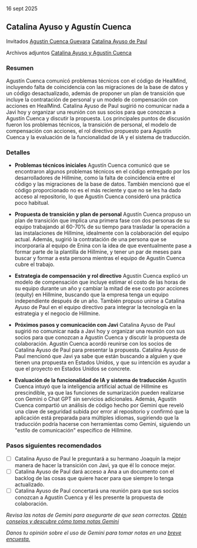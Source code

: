 16 sept 2025

## Catalina Ayuso y Agustín Cuenca

Invitados [Agustin Cuenca Guevara](mailto:agustin@entaina.ai) [Catalina Ayuso de Paul](mailto:catalina.ayuso@healmind.care)

Archivos adjuntos [Catalina Ayuso y Agustín Cuenca](https://www.google.com/calendar/event?eid=dHExc29ubXFuaWptMmZzcW5iN25kYmhjcWsgYWd1c3RpbkBlbnRhaW5hLmFp)

### Resumen

Agustín Cuenca comunicó problemas técnicos con el código de HealMind, incluyendo falta de coincidencia con las migraciones de la base de datos y un código desactualizado, además de proponer un plan de transición que incluye la contratación de personal y un modelo de compensación con acciones en HealMind. Catalina Ayuso de Paul sugirió no comunicar nada a Javi hoy y organizar una reunión con sus socios para que conozcan a Agustín Cuenca y discutir la propuesta. Los principales puntos de discusión fueron los problemas técnicos, la transición de personal, el modelo de compensación con acciones, el rol directivo propuesto para Agustín Cuenca y la evaluación de la funcionalidad de IA y el sistema de traducción.

### Detalles

* **Problemas técnicos iniciales** Agustín Cuenca comunicó que se encontraron algunos problemas técnicos en el código entregado por los desarrolladores de Hillmine, como la falta de coincidencia entre el código y las migraciones de la base de datos. También mencionó que el código proporcionado no es el más reciente y que no se les ha dado acceso al repositorio, lo que Agustín Cuenca consideró una práctica poco habitual.

* **Propuesta de transición y plan de personal** Agustín Cuenca propuso un plan de transición que implica una primera fase con dos personas de su equipo trabajando al 60-70% de su tiempo para trasladar la operación a las instalaciones de Hillmine, idealmente con la colaboración del equipo actual. Además, sugirió la contratación de una persona que se incorporaría al equipo de Enina con la idea de que eventualmente pase a formar parte de la plantilla de Hillmine, y tener un par de meses para buscar y formar a esta persona mientras el equipo de Agustín Cuenca cubre el trabajo.

* **Estrategia de compensación y rol directivo** Agustín Cuenca explicó un modelo de compensación que incluye estimar el costo de las horas de su equipo durante un año y cambiar la mitad de ese costo por acciones (equity) en Hillmine, buscando que la empresa tenga un equipo independiente después de un año. También propuso unirse a Catalina Ayuso de Paul en el equipo directivo para integrar la tecnología en la estrategia y el negocio de Hillmine.

* **Próximos pasos y comunicación con Javi** Catalina Ayuso de Paul sugirió no comunicar nada a Javi hoy y organizar una reunión con sus socios para que conozcan a Agustín Cuenca y discutir la propuesta de colaboración. Agustín Cuenca acordó reunirse con los socios de Catalina Ayuso de Paul para presentar la propuesta. Catalina Ayuso de Paul mencionó que Javi ya sabe que están buscando a alguien y que tienen una propuesta en Estados Unidos, y que su intención es ayudar a que el proyecto en Estados Unidos se concrete.

* **Evaluación de la funcionalidad de IA y sistema de traducción** Agustín Cuenca intuyó que la inteligencia artificial actual de Hillmine es prescindible, ya que las funciones de sumarización pueden realizarse con Gemini o Chat GPT sin servicios adicionales. Además, Agustín Cuenca compartió un análisis de código hecho por Gemini que reveló una clave de seguridad subida por error al repositorio y confirmó que la aplicación está preparada para múltiples idiomas, sugiriendo que la traducción podría hacerse con herramientas como Gemini, siguiendo un "estilo de comunicación" específico de Hillmine.

### Pasos siguientes recomendados

- [ ] Catalina Ayuso de Paul le preguntará a su hermano Joaquín la mejor manera de hacer la transición con Javi, ya que él lo conoce mejor.
- [ ] Catalina Ayuso de Paul dará acceso a Ana a un documento con el backlog de las cosas que quiere hacer para que siempre lo tenga actualizado.
- [ ] Catalina Ayuso de Paul concertará una reunión para que sus socios conozcan a Agustín Cuenca y él les presente la propuesta de colaboración.

*Revisa las notas de Gemini para asegurarte de que sean correctas. [Obtén consejos y descubre cómo toma notas Gemini](https://support.google.com/meet/answer/14754931)*

*Danos tu opinión sobre el uso de Gemini para tomar notas en una [breve encuesta.](https://google.qualtrics.com/jfe/form/SV_9vK3UZEaIQKKE7A?confid=G0rPnZ0DTDzih_CuM_BEDxIQOAIIigIgABgDCA&detailid=unspecified)*
